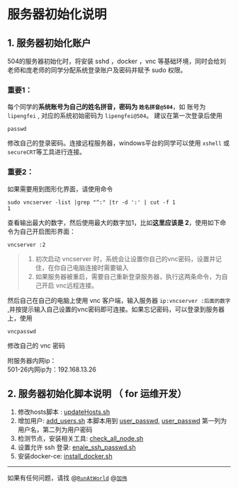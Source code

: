 # 服务器初始化说明
## 1. 服务器初始化账户
504的服务器初始化时，将安装 sshd ，docker ，vnc 等基础环境，同时会给刘老师和庞老师的同学分配系统登录账户及密码并赋予 sudo 权限。    

### **重要1**：
每个同学的**系统账号为自己的姓名拼音，密码为 `姓名拼音@504`**，如
账号为 `lipengfei` , 对应的系统初始密码为 `lipengfei@504`。     建议在第一次登录后使用
```
passwd
```
修改自己的登录密码。连接远程服务器，windows平台的同学可以使用 `xshell` 或 `secureCRT`等工具进行连接。     

### **重要2**：
如果需要用到图形化界面，请使用命令
```
sudo vncserver -list |grep "^:" |tr -d ':' | cut -f 1
1
```
查看输出最大的数字，然后使用最大的数字加1，比如**这里应该是 2**，使用如下命令为自己开启图形界面：
```
vncserver :2
```
>1. 初次启动 vncserver 时，系统会让设置你自己的vnc密码，设置并记住，在你自己电脑连接时需要输入  
>2. 如果服务器被重启，需要自己重新登录服务器，执行这两条命令，为自己开启 vnc远程连接。

然后自己在自己的电脑上使用 vnc 客户端，输入服务器 `ip:vncserver :后面的数字` ,并按提示输入自己设置的vnc密码即可连接。如果忘记密码，可以登录到服务器上，使用
```
vncpasswd
```
修改自己的 vnc 密码

附服务器内网ip：    
501-26内网ip为：192.168.13.26
## 2. 服务器初始化脚本说明 （ for 运维开发）
1. 修改hosts脚本 : [updateHosts.sh](updateHosts.sh)
2. 增加用户: [add_users.sh](add_users.sh)  本脚本用到 [user_passwd](user_passwd), [user_passwd](user_passwd) 第一列为用户名，第二列为用户密码
3. 检测节点，安装相关工具: [check_all_node.sh](check_all_node.sh)
4. 设置允许 ssh 登录: [enale_ssh_passwd.sh](enale_ssh_passwd.sh)
5. 安装docker-ce: [install_docker.sh](install_docker.sh)

-------
如果有任何问题，请找 @[`RunAtWorld`](https://github.com/RunAtWorld)   @[`加伟`](https://github.com/1846263444)   
